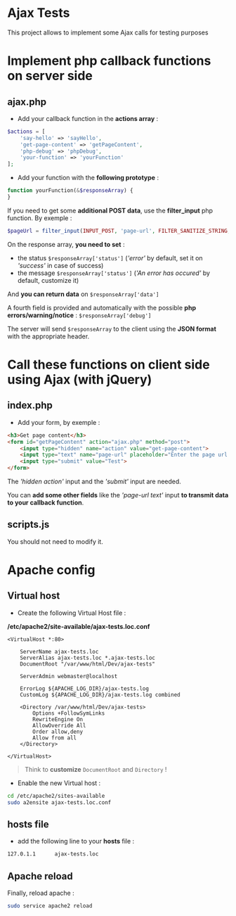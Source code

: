 # Ajax Tests

This project allows to implement some Ajax calls for testing purposes

# Implement php callback functions on server side

## ajax.php

- Add your callback function in the **actions array** :

````php
$actions = [
    'say-hello' => 'sayHello',
    'get-page-content' => 'getPageContent',
    'php-debug' => 'phpDebug',
    'your-function' => 'yourFunction'
];
````
- Add your function with the **following prototype** :

````php
function yourFunction(&$responseArray) {
}
````

If you need to get some **additional POST data**, use the **filter_input** php function. By exemple :
````php
$pageUrl = filter_input(INPUT_POST, 'page-url', FILTER_SANITIZE_STRING, FILTER_FLAG_NO_ENCODE_QUOTES);
````

On the response array, **you need to set** :
- the status `$responseArray['status']` (*'error'* by default, set it on *'success'* in case of success)
- the message `$responseArray['status']` (*'An error has occured'* by default, customize it)

And **you can return data** on `$responseArray['data']`

A fourth field is provided and automatically with the possible **php errors/warning/notice** : `$responseArray['debug']`

The server will send `$responseArray` to the client using the **JSON format** with the appropriate header.

# Call these functions on client side using Ajax (with jQuery) 

## index.php

- Add your form, by exemple :

````html
<h3>Get page content</h3>
<form id="getPageContent" action="ajax.php" method="post">
    <input type="hidden" name="action" value="get-page-content">
    <input type="text" name="page-url" placeholder="Enter the page url here" size="50"><br />
    <input type="submit" value="Test">
</form>
````
The *'hidden action'* input and the *'submit'* input are needed.

You can **add some other fields** like the *'page-url text'* input **to transmit data to your callback function**.

## scripts.js

You should not need to modify it.

# Apache config

## Virtual host

- Create the following Virtual Host file :

**/etc/apache2/site-available/ajax-tests.loc.conf**
````apacheconfig
<VirtualHost *:80>

    ServerName ajax-tests.loc
    ServerAlias ajax-tests.loc *.ajax-tests.loc
    DocumentRoot "/var/www/html/Dev/ajax-tests"
    
    ServerAdmin webmaster@localhost
    
    ErrorLog ${APACHE_LOG_DIR}/ajax-tests.log
    CustomLog ${APACHE_LOG_DIR}/ajax-tests.log combined
    
    <Directory /var/www/html/Dev/ajax-tests>
        Options +FollowSymLinks
        RewriteEngine On
        AllowOverride All
        Order allow,deny
        Allow from all
    </Directory>

</VirtualHost>
````
> Think to **customize** `DocumentRoot` and `Directory` !

- Enable the new Virtual host :

````bash
cd /etc/apache2/sites-available
sudo a2ensite ajax-tests.loc.conf
````

## hosts file
- add the following line to your **hosts** file :

````bash
127.0.1.1      ajax-tests.loc
````

## Apache reload
Finally, reload apache :
````bash
sudo service apache2 reload
````
